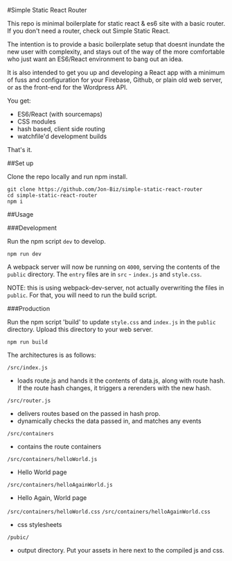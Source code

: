 #Simple Static React Router

This repo is minimal boilerplate for static react & es6 site with a basic router. If you don't need a router, check out Simple Static React.

The intention is to provide a basic boilerplate setup that doesnt inundate the new user with complexity, and stays out of the way of the more comfortable who just want an ES6/React environment to bang out an idea.

It is also intended to get you up and developing a React app with a minimum of fuss and configuration for your Firebase, Github, or plain old web server, or as the front-end for the Wordpress API.

You get:
- ES6/React (with sourcemaps)
- CSS modules
- hash based, client side routing
- watchfile'd development builds

That's it.

##Set up

Clone the repo locally and run npm install.

```
git clone https://github.com/Jon-Biz/simple-static-react-router
cd simple-static-react-router
npm i
```

##Usage

###Development

Run the npm script `dev` to develop.

```
npm run dev
```

A webpack server will now be running on `4000`, serving the contents of the `public` directory. The `entry` files are in `src` - `index.js` and `style.css`.

NOTE: this is using webpack-dev-server, not actually overwriting the files in `public`. For that, you will need to run the build script.

###Production

Run the npm script 'build' to update `style.css` and `index.js` in the `public` directory. Upload this directory to your web server.

```
npm run build
```

The architectures is as follows:

`/src/index.js`
  * loads route.js and hands it the contents of data.js, along with route hash. If the route hash changes, it triggers a rerenders with the new hash.

`/src/router.js`
  * delivers routes based on the passed in hash prop.
  * dynamically checks the data passed in, and matches any events

`/src/containers`

  * contains the route containers

`/src/containers/helloWorld.js`
  * Hello World page

`/src/containers/helloAgainWorld.js`
  * Hello Again, World page

`/src/containers/helloWorld.css`
`/src/containers/helloAgainWorld.css`
  * css stylesheets

`/pubic/`
  * output directory. Put your assets in here next to the compiled js and css.
